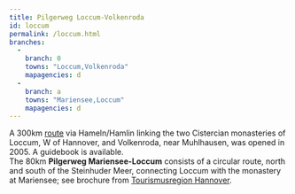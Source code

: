 ```yaml
---
title: Pilgerweg Loccum-Volkenroda
id: loccum
permalink: /loccum.html
branches:
  -
    branch: 0
    towns: "Loccum,Volkenroda"
    mapagencies: d
  -
    branch: a
    towns: "Mariensee,Loccum"
    mapagencies: d
---
```


A 300km [route][0] via Hameln/Hamlin linking the two Cistercian monasteries of Loccum, W of Hannover, and Volkenroda, near Muhlhausen, was opened in 2005\. A guidebook is available.  
The 80km **Pilgerweg Mariensee-Loccum** consists of a circular route, north and south of the Steinhuder Meer, connecting Loccum with the monastery at Mariensee; see brochure from [Tourismusregion Hannover][1].

[0]: http://www.pilgerprojekt.de/
[1]: http://www.tourismusregion-hannover.de/Natur_Wandern_de.bspx?ActiveID=1192